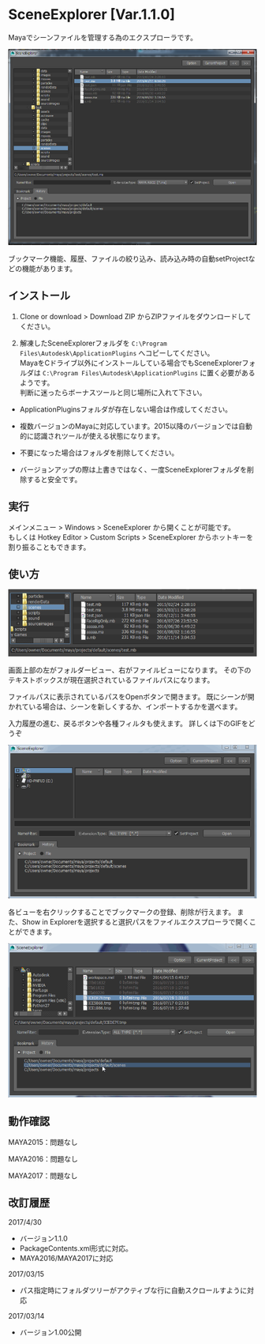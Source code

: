 # SceneExplorer [Var.1.1.0]


Mayaでシーンファイルを管理する為のエクスプローラです。

![SceneExplorer](/images/sceneexplorer-screenshot-01.png)

ブックマーク機能、履歴、ファイルの絞り込み、読み込み時の自動setProjectなどの機能があります。

## インストール

1. Clone or download > Download ZIP からZIPファイルをダウンロードしてください。

2. 解凍したSceneExplorerフォルダを `C:\Program Files\Autodesk\ApplicationPlugins` へコピーしてください。  
MayaをCドライブ以外にインストールしている場合でもSceneExplorerフォルダは `C:\Program Files\Autodesk\ApplicationPlugins` に置く必要があるようです。  
判断に迷ったらボーナスツールと同じ場所に入れて下さい。


+ ApplicationPluginsフォルダが存在しない場合は作成してください。

+ 複数バージョンのMayaに対応しています。2015以降のバージョンでは自動的に認識されツールが使える状態になります。

+ 不要になった場合はフォルダを削除してください。

+ バージョンアップの際は上書きではなく、一度SceneExplorerフォルダを削除すると安全です。

## 実行

メインメニュー > Windows > SceneExplorer から開くことが可能です。  
もしくは Hotkey Editor > Custom Scripts > SceneExplorer からホットキーを割り振ることもできます。  


## 使い方

![SceneExplorer](/images/sceneexplorer-screenshot-02.png)

画面上部の左がフォルダービュー、右がファイルビューになります。
その下のテキストボックスが現在選択されているファイルパスになります。

ファイルパスに表示されているパスをOpenボタンで開きます。
既にシーンが開かれている場合は、シーンを新しくするか、インポートするかを選べます。

入力履歴の進む、戻るボタンや各種フィルタも使えます。
詳しくは下のGIFをどうぞ

![SceneExplorer](/images/sceneexplorer-screenshot-03.gif)

各ビューを右クリックすることでブックマークの登録、削除が行えます。
また、Show in Explorerを選択すると選択パスをファイルエクスプローラで開くことができます。

![SceneExplorer](/images/sceneexplorer-screenshot-04.gif)

## 動作確認

MAYA2015：問題なし

MAYA2016：問題なし

MAYA2017：問題なし


## 改訂履歴

2017/4/30
+ バージョン1.1.0
+ PackageContents.xml形式に対応。
+ MAYA2016/MAYA2017に対応

2017/03/15
+ パス指定時にフォルダツリーがアクティブな行に自動スクロールすように対応
  
2017/03/14
+ バージョン1.00公開